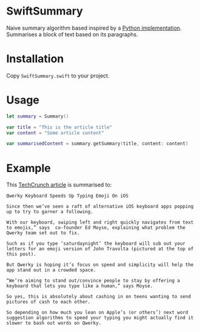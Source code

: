 # SwiftSummary
Naive summary algorithm based inspired by a [Python implementation](https://gist.github.com/shlomibabluki/5473521). Summarises a block of text based on its paragraphs.

# Installation
Copy `SwiftSummary.swift` to your project.

# Usage
```swift
let summary = Summary()

var title = "This is the article title"
var content = "Some article content"

var summarisedContent = summary.getSummary(title, content: content)
```

# Example
This [TechCrunch article](http://techcrunch.com/2015/01/19/qwerky/) is summarised to:
```text
Qwerky Keyboard Speeds Up Typing Emoji On iOS

Since then we’ve seen a raft of alternative iOS keyboard apps popping up to try to garner a following.

With our keyboard, swiping left and right quickly navigates from text to emojis,” says  co-founder Ed Moyse, explaining what problem the Qwerky team set out to fix.

Such as if you type ‘saturdaynight’ the keyboard will sub out your letters for an emoji version of John Travolta (pictured at the top of this post).

But Qwerky is hoping it’s focus on speed and simplicity will help the app stand out in a crowded space.

“We’re aiming to stand out/convince people to stay by offering a keyboard that lets you type like a human,” says Moyse.

So yes, this is absolutely about cashing in on teens wanting to send pictures of cash to each other.

So depending on how much you lean on Apple’s (or others’) next word suggestion algorithms to speed your typing you might actually find it slower to bash out words on Qwerky.
```
